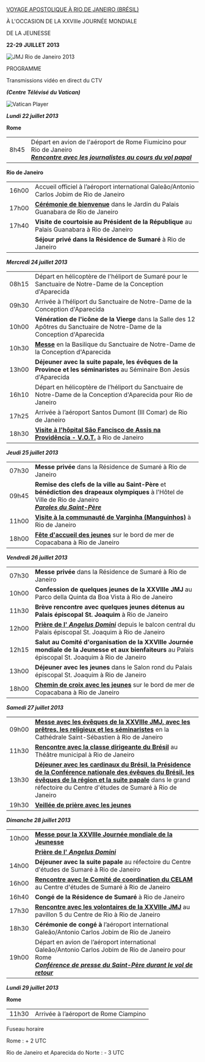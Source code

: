 [VOYAGE APOSTOLIQUE À RIO DE JANEIRO (BRÉSIL)](/content/francesco/fr/travels/2013/outside/documents/papa-francesco-gmg-rio-de-janeiro-2013.html)

À L'OCCASION DE LA XXVIIIe JOURNÉE MONDIALE

DE LA JEUNESSE

**22-29** **JUILLET** **2013**

![JMJ Rio de Janeiro 2013](/content/dam/francesco/images/travels/2013/img/logo-rio.png)

PROGRAMME

Transmissions vidéo en direct du CTV

***(Centre Télévisé du Vatican)***

![Vatican Player](/content/dam/francesco/images/img/player.jpg)

***Lundi 22 juillet 2013***

**Rome**

|     |     |
| --- | --- |
| 8h45 | Départ en avion de l'aéroport de Rome Fiumicino pour Rio de Janeiro<br>***[Rencontre avec les journalistes au cours du vol papal](/content/francesco/fr/speeches/2013/july/documents/papa-francesco_20130722_gmg-intervista-volo-rio.html)*** |

**Rio de Janeiro**

|     |     |
| --- | --- |
| 16h00 | Accueil officiel à l’aéroport international  Galeão/Antonio Carlos Jobim de Rio de Janeiro |
| 17h00 | **[Cérémonie de bienvenue](/content/francesco/fr/speeches/2013/july/documents/papa-francesco_20130722_gmg-cerimonia-benvenuto-rio.html)** dans le Jardin du Palais Guanabara de Rio de Janeiro |
| 17h40 | **Visite de courtoisie au Président de la République** au Palais Guanabara à Rio de Janeiro |
|  | **Séjour privé dans la Résidence de Sumaré** à Rio de Janeiro |

***Mercredi 24 juillet 2013***

|     |     |
| --- | --- |
| 08h15 | Départ en hélicoptère de l'héliport de Sumaré pour le Sanctuaire de Notre-Dame de la Conception d'Aparecida |
| 09h30 | Arrivée à l’héliport du Sanctuaire de Notre-Dame de la Conception d'Aparecida |
| 10h00 | **Vénération de l'icône de la Vierge** dans la Salle des 12 Apôtres du Sanctuaire de Notre-Dame de la Conception d'Aparecida |
| 10h30 | **[Messe](/content/francesco/fr/homilies/2013/documents/papa-francesco_20130724_gmg-omelia-aparecida.html)** en la Basilique du Sanctuaire de Notre-Dame de la Conception d'Aparecida |
| 13h00 | **Déjeuner avec la suite papale, les évêques de la Province et les séminaristes** au Séminaire Bon Jesús d'Aparecida |
| 16h10 | Départ en hélicoptère de l’héliport du Sanctuaire de Notre-Dame de la Conception d'Aparecida pour Rio de Janeiro |
| 17h25 | Arrivée à l’aéroport Santos Dumont (III Comar) de Rio de Janeiro |
| 18h30 | **[Visite à l'hôpital São Fancisco de Assis na Providência - V.O.T.](/content/francesco/fr/speeches/2013/july/documents/papa-francesco_20130724_gmg-ospedale-rio.html)** à Rio de Janeiro |

***Jeudi 25 juillet 2013***

|     |     |
| --- | --- |
| 07h30 | **Messe** **privée** dans la Résidence de Sumaré à Rio de Janeiro |
| 09h45 | **Remise des clefs de la ville au Saint-Père** et **bénédiction des drapeaux olympiques** à l'Hôtel de Ville de Rio de Janeiro<br>[***Paroles du Saint-Père***](/content/francesco/fr/speeches/2013/july/documents/papa-francesco_20130725_gmg-bandiere-olimpiche.html) |
| 11h00 | **[Visite à la communauté de Varginha (Manguinhos)](/content/francesco/fr/travels/speeches/2013/july/documents/papa-francesco_20130725_gmg-comunita-varginha.html)** à Rio de Janeiro |
| 18h00 | **[Fête d'accueil des jeunes](/content/francesco/fr/speeches/2013/july/documents/papa-francesco_20130725_gmg-giovani-rio.html)** sur le bord de mer de Copacabana à Rio de Janeiro |

***Vendredi 26 juillet 2013***

|     |     |
| --- | --- |
| 07h30 | **Messe privée** dans la Résidence de Sumaré à Rio de Janeiro |
| 10h00 | **Confession de quelques jeunes de la XXVIIIe JMJ** au Parco della Quinta da Boa Vista à Rio de Janeiro |
| 11h30 | **Brève rencontre avec quelques jeunes détenus au Palais épiscopal St. Joaquim** à Rio de Janeiro |
| 12h00 | **[Prière de l' *Angelus Domini*](/content/francesco/fr/angelus/2013/documents/papa-francesco_angelus_20130726_gmg-rio.html)** depuis le balcon central du Palais épiscopal St. Joaquim à Rio de Janeiro |
| 12h15 | **Salut au Comité d'organisation de la XXVIIIe Journée mondiale de la Jeunesse et aux** **bienfaiteurs** au Palais épiscopal St. Joaquim à Rio de Janeiro |
| 13h00 | **Déjeuner avec les jeunes** dans le Salon rond du Palais épiscopal St. Joaquim à Rio de Janeiro |
| 18h00 | **[Chemin de croix avec les jeunes](/content/francesco/fr/speeches/2013/july/documents/papa-francesco_20130726_gmg-via-crucis-rio.html)** sur le bord de mer de Copacabana à Rio de Janeiro |

***Samedi 27 juillet 2013***

|     |     |
| --- | --- |
| 09h00 | **[Messe avec les évêques de la XXVIIIe JMJ, avec les prêtres, les religieux et les séminaristes](/content/francesco/fr/homilies/2013/documents/papa-francesco_20130727_gmg-omelia-rio-clero.html)** en la Cathédrale Saint-Sébastien à Rio de Janeiro |
| 11h30 | **[Rencontre avec la classe dirigeante du Brésil](/content/francesco/fr/speeches/2013/july/documents/papa-francesco_20130727_gmg-classe-dirigente-rio.html)** au Théâtre municipal à Rio de Janeiro |
| 13h30 | **[Déjeuner avec les cardinaux du Brésil, la Présidence de la Conférence nationale des évêques du Brésil, les évêques de la région et la suite papale](/content/francesco/fr/speeches/2013/july/documents/papa-francesco_20130727_gmg-episcopato-brasile.html)** dans le grand réfectoire du Centre d'études de Sumaré à Rio de Janeiro |
| 19h30 | [**Veillée de prière avec les** **jeunes**](/content/francesco/fr/speeches/2013/july/documents/papa-francesco_20130727_gmg-veglia-giovani.html) |

***Dimanche 28 juillet 2013***

|     |     |
| --- | --- |
| 10h00 | [**Messe pour la XXVIIIe Journée mondiale de la** **Jeunesse**](/content/francesco/fr/homilies/2013/documents/papa-francesco_20130728_celebrazione-xxviii-gmg.html) |
|  | [**Prière de l' *Angelus Domini***](/content/francesco/fr/angelus/2013/documents/papa-francesco_angelus_20130728_gmg-rio.html) |
| 14h00 | **Déjeuner avec la suite papale** au réfectoire du Centre d'études de Sumaré à Rio de Janeiro |
| 16h00 | **[Rencontre avec le Comité de coordination du CELAM](/content/francesco/fr/speeches/2013/july/documents/papa-francesco_20130728_gmg-celam-rio.html)** au Centre d'études de Sumaré à Rio de Janeiro |
| 16h40 | **Congé de la Résidence de Sumaré** à Rio de Janeiro |
| 17h30 | **[Rencontre avec les volontaires de la XXVIIIe JMJ](/content/francesco/fr/speeches/2013/july/documents/papa-francesco_20130728_gmg-rio-volontari.html)** au pavillon 5 du Centre de Rio à Rio de Janeiro |
| 18h30 | **Cérémonie de congé à** l’aéroport international Galeão/Antonio Carlos Jobim de Rio de Janeiro |
| 19h00 | Départ en avion de l’aéroport international Galeão/Antonio Carlos Jobim de Rio de Janeiro pour Rome<br>***[Conférence de presse du Saint-Père durant le vol de retour](/content/francesco/fr/speeches/2013/july/documents/papa-francesco_20130728_gmg-conferenza-stampa.html)*** |

***Lundi 29 juillet 2013***

**Rome**

|     |     |
| --- | --- |
| 11h30 | Arrivée à l’aéroport de Rome Ciampino |

Fuseau horaire

Rome : + 2 UTC

Rio de Janeiro et Aparecida do Norte : - 3 UTC